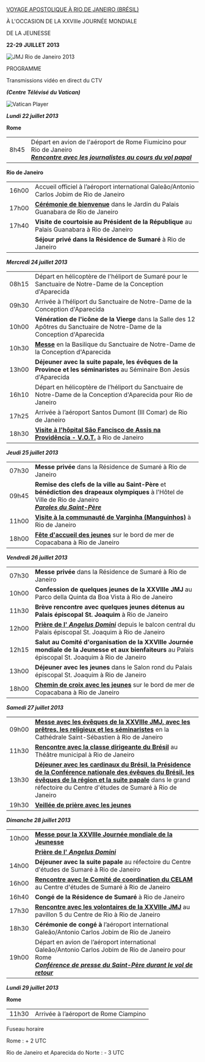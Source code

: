 [VOYAGE APOSTOLIQUE À RIO DE JANEIRO (BRÉSIL)](/content/francesco/fr/travels/2013/outside/documents/papa-francesco-gmg-rio-de-janeiro-2013.html)

À L'OCCASION DE LA XXVIIIe JOURNÉE MONDIALE

DE LA JEUNESSE

**22-29** **JUILLET** **2013**

![JMJ Rio de Janeiro 2013](/content/dam/francesco/images/travels/2013/img/logo-rio.png)

PROGRAMME

Transmissions vidéo en direct du CTV

***(Centre Télévisé du Vatican)***

![Vatican Player](/content/dam/francesco/images/img/player.jpg)

***Lundi 22 juillet 2013***

**Rome**

|     |     |
| --- | --- |
| 8h45 | Départ en avion de l'aéroport de Rome Fiumicino pour Rio de Janeiro<br>***[Rencontre avec les journalistes au cours du vol papal](/content/francesco/fr/speeches/2013/july/documents/papa-francesco_20130722_gmg-intervista-volo-rio.html)*** |

**Rio de Janeiro**

|     |     |
| --- | --- |
| 16h00 | Accueil officiel à l’aéroport international  Galeão/Antonio Carlos Jobim de Rio de Janeiro |
| 17h00 | **[Cérémonie de bienvenue](/content/francesco/fr/speeches/2013/july/documents/papa-francesco_20130722_gmg-cerimonia-benvenuto-rio.html)** dans le Jardin du Palais Guanabara de Rio de Janeiro |
| 17h40 | **Visite de courtoisie au Président de la République** au Palais Guanabara à Rio de Janeiro |
|  | **Séjour privé dans la Résidence de Sumaré** à Rio de Janeiro |

***Mercredi 24 juillet 2013***

|     |     |
| --- | --- |
| 08h15 | Départ en hélicoptère de l'héliport de Sumaré pour le Sanctuaire de Notre-Dame de la Conception d'Aparecida |
| 09h30 | Arrivée à l’héliport du Sanctuaire de Notre-Dame de la Conception d'Aparecida |
| 10h00 | **Vénération de l'icône de la Vierge** dans la Salle des 12 Apôtres du Sanctuaire de Notre-Dame de la Conception d'Aparecida |
| 10h30 | **[Messe](/content/francesco/fr/homilies/2013/documents/papa-francesco_20130724_gmg-omelia-aparecida.html)** en la Basilique du Sanctuaire de Notre-Dame de la Conception d'Aparecida |
| 13h00 | **Déjeuner avec la suite papale, les évêques de la Province et les séminaristes** au Séminaire Bon Jesús d'Aparecida |
| 16h10 | Départ en hélicoptère de l’héliport du Sanctuaire de Notre-Dame de la Conception d'Aparecida pour Rio de Janeiro |
| 17h25 | Arrivée à l’aéroport Santos Dumont (III Comar) de Rio de Janeiro |
| 18h30 | **[Visite à l'hôpital São Fancisco de Assis na Providência - V.O.T.](/content/francesco/fr/speeches/2013/july/documents/papa-francesco_20130724_gmg-ospedale-rio.html)** à Rio de Janeiro |

***Jeudi 25 juillet 2013***

|     |     |
| --- | --- |
| 07h30 | **Messe** **privée** dans la Résidence de Sumaré à Rio de Janeiro |
| 09h45 | **Remise des clefs de la ville au Saint-Père** et **bénédiction des drapeaux olympiques** à l'Hôtel de Ville de Rio de Janeiro<br>[***Paroles du Saint-Père***](/content/francesco/fr/speeches/2013/july/documents/papa-francesco_20130725_gmg-bandiere-olimpiche.html) |
| 11h00 | **[Visite à la communauté de Varginha (Manguinhos)](/content/francesco/fr/travels/speeches/2013/july/documents/papa-francesco_20130725_gmg-comunita-varginha.html)** à Rio de Janeiro |
| 18h00 | **[Fête d'accueil des jeunes](/content/francesco/fr/speeches/2013/july/documents/papa-francesco_20130725_gmg-giovani-rio.html)** sur le bord de mer de Copacabana à Rio de Janeiro |

***Vendredi 26 juillet 2013***

|     |     |
| --- | --- |
| 07h30 | **Messe privée** dans la Résidence de Sumaré à Rio de Janeiro |
| 10h00 | **Confession de quelques jeunes de la XXVIIIe JMJ** au Parco della Quinta da Boa Vista à Rio de Janeiro |
| 11h30 | **Brève rencontre avec quelques jeunes détenus au Palais épiscopal St. Joaquim** à Rio de Janeiro |
| 12h00 | **[Prière de l' *Angelus Domini*](/content/francesco/fr/angelus/2013/documents/papa-francesco_angelus_20130726_gmg-rio.html)** depuis le balcon central du Palais épiscopal St. Joaquim à Rio de Janeiro |
| 12h15 | **Salut au Comité d'organisation de la XXVIIIe Journée mondiale de la Jeunesse et aux** **bienfaiteurs** au Palais épiscopal St. Joaquim à Rio de Janeiro |
| 13h00 | **Déjeuner avec les jeunes** dans le Salon rond du Palais épiscopal St. Joaquim à Rio de Janeiro |
| 18h00 | **[Chemin de croix avec les jeunes](/content/francesco/fr/speeches/2013/july/documents/papa-francesco_20130726_gmg-via-crucis-rio.html)** sur le bord de mer de Copacabana à Rio de Janeiro |

***Samedi 27 juillet 2013***

|     |     |
| --- | --- |
| 09h00 | **[Messe avec les évêques de la XXVIIIe JMJ, avec les prêtres, les religieux et les séminaristes](/content/francesco/fr/homilies/2013/documents/papa-francesco_20130727_gmg-omelia-rio-clero.html)** en la Cathédrale Saint-Sébastien à Rio de Janeiro |
| 11h30 | **[Rencontre avec la classe dirigeante du Brésil](/content/francesco/fr/speeches/2013/july/documents/papa-francesco_20130727_gmg-classe-dirigente-rio.html)** au Théâtre municipal à Rio de Janeiro |
| 13h30 | **[Déjeuner avec les cardinaux du Brésil, la Présidence de la Conférence nationale des évêques du Brésil, les évêques de la région et la suite papale](/content/francesco/fr/speeches/2013/july/documents/papa-francesco_20130727_gmg-episcopato-brasile.html)** dans le grand réfectoire du Centre d'études de Sumaré à Rio de Janeiro |
| 19h30 | [**Veillée de prière avec les** **jeunes**](/content/francesco/fr/speeches/2013/july/documents/papa-francesco_20130727_gmg-veglia-giovani.html) |

***Dimanche 28 juillet 2013***

|     |     |
| --- | --- |
| 10h00 | [**Messe pour la XXVIIIe Journée mondiale de la** **Jeunesse**](/content/francesco/fr/homilies/2013/documents/papa-francesco_20130728_celebrazione-xxviii-gmg.html) |
|  | [**Prière de l' *Angelus Domini***](/content/francesco/fr/angelus/2013/documents/papa-francesco_angelus_20130728_gmg-rio.html) |
| 14h00 | **Déjeuner avec la suite papale** au réfectoire du Centre d'études de Sumaré à Rio de Janeiro |
| 16h00 | **[Rencontre avec le Comité de coordination du CELAM](/content/francesco/fr/speeches/2013/july/documents/papa-francesco_20130728_gmg-celam-rio.html)** au Centre d'études de Sumaré à Rio de Janeiro |
| 16h40 | **Congé de la Résidence de Sumaré** à Rio de Janeiro |
| 17h30 | **[Rencontre avec les volontaires de la XXVIIIe JMJ](/content/francesco/fr/speeches/2013/july/documents/papa-francesco_20130728_gmg-rio-volontari.html)** au pavillon 5 du Centre de Rio à Rio de Janeiro |
| 18h30 | **Cérémonie de congé à** l’aéroport international Galeão/Antonio Carlos Jobim de Rio de Janeiro |
| 19h00 | Départ en avion de l’aéroport international Galeão/Antonio Carlos Jobim de Rio de Janeiro pour Rome<br>***[Conférence de presse du Saint-Père durant le vol de retour](/content/francesco/fr/speeches/2013/july/documents/papa-francesco_20130728_gmg-conferenza-stampa.html)*** |

***Lundi 29 juillet 2013***

**Rome**

|     |     |
| --- | --- |
| 11h30 | Arrivée à l’aéroport de Rome Ciampino |

Fuseau horaire

Rome : + 2 UTC

Rio de Janeiro et Aparecida do Norte : - 3 UTC